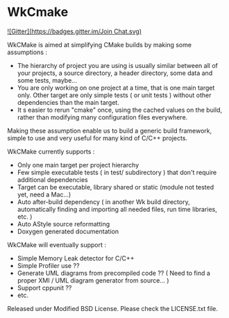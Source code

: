 WkCmake
=======
[![Gitter](https://badges.gitter.im/Join Chat.svg)](https://gitter.im/asmodehn/wkcmake?utm_source=badge&utm_medium=badge&utm_campaign=pr-badge&utm_content=badge)

WkCMake is aimed at simplifying CMake builds by making some assumptions :
 - The hierarchy of project you are using is usually similar between all of your projects,  a source directory, a header directory, some data and some tests, maybe...
 - You are only working on one project at a time, that is one main target only. Other target are only simple tests ( or unit tests ) without other dependencies than the main target.
 - It s easier to rerun "cmake" once, using the cached values on the build, rather than modifying many configuration files everywhere.

Making these assumption enable us to build a generic build framework, simple to use and very useful for many kind of C/C++ projects.

WkCMake currently supports :

 - Only one main target per project hierarchy 
 - Few simple executable tests ( in test/ subdirectory ) that don't require additional dependencies
 - Target can be executable, library shared or static (module not tested yet, need a Mac...)
 - Auto after-build dependency ( in another Wk build directory, automatically finding and importing all needed files, run time libraries, etc. )
 - Auto AStyle source reformatting
 - Doxygen generated documentation

WkCMake will eventually support :
 - Simple Memory Leak detector for C/C++
 - Simple Profiler use ??
 - Generate UML diagrams from precompiled code ?? ( Need to find a proper XMI / UML diagram generator from source... )
 - Support cppunit ??
 - etc.

Released under Modified BSD License. Please check the LICENSE.txt file.

